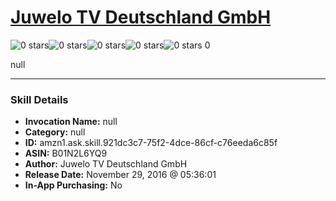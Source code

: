 # [Juwelo TV Deutschland GmbH](http://alexa.amazon.com/#skills/amzn1.ask.skill.921dc3c7-75f2-4dce-86cf-c76eeda6c85f)
![0 stars](../../images/ic_star_border_black_18dp_1x.png)![0 stars](../../images/ic_star_border_black_18dp_1x.png)![0 stars](../../images/ic_star_border_black_18dp_1x.png)![0 stars](../../images/ic_star_border_black_18dp_1x.png)![0 stars](../../images/ic_star_border_black_18dp_1x.png) 0

null

***

### Skill Details

* **Invocation Name:** null
* **Category:** null
* **ID:** amzn1.ask.skill.921dc3c7-75f2-4dce-86cf-c76eeda6c85f
* **ASIN:** B01N2L6YQ9
* **Author:** Juwelo TV Deutschland GmbH
* **Release Date:** November 29, 2016 @ 05:36:01
* **In-App Purchasing:** No
